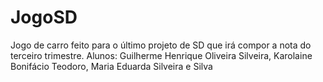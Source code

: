 # JogoSD
Jogo de carro feito para o último projeto de SD que irá compor a nota do terceiro trimestre.
Alunos: Guilherme Henrique Oliveira Silveira, Karolaine Bonifácio Teodoro, Maria Eduarda Silveira e Silva
